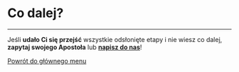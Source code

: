 # Co dalej?
---
Jeśli **udało Ci się przejść** wszystkie odsłonięte etapy i nie wiesz co dalej, **zapytaj swojego Apostoła** lub [**napisz do nas**](https://pl.gratiadei.org#kontakt)!

[Powrót do głównego menu](index.md)
